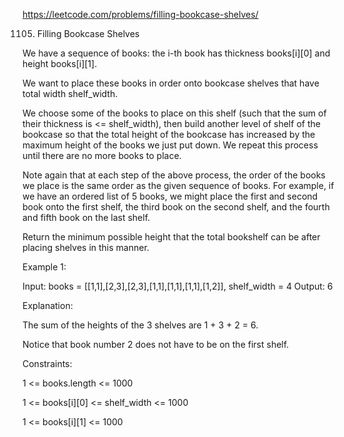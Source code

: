 https://leetcode.com/problems/filling-bookcase-shelves/

1105. Filling Bookcase Shelves

We have a sequence of books: the i-th book has thickness books[i][0] and height books[i][1].

We want to place these books in order onto bookcase shelves that have total width shelf_width.

We choose some of the books to place on this shelf (such that the sum of their thickness is <= shelf_width), then build another level of shelf of the bookcase so that the total height of the bookcase has increased by the maximum height of the books we just put down.  We repeat this process until there are no more books to place.

Note again that at each step of the above process, the order of the books we place is the same order as the given sequence of books.  For example, if we have an ordered list of 5 books, we might place the first and second book onto the first shelf, the third book on the second shelf, and the fourth and fifth book on the last shelf.

Return the minimum possible height that the total bookshelf can be after placing shelves in this manner.

 

Example 1:


Input: books = [[1,1],[2,3],[2,3],[1,1],[1,1],[1,1],[1,2]], shelf_width = 4
Output: 6

Explanation:

The sum of the heights of the 3 shelves are 1 + 3 + 2 = 6.

Notice that book number 2 does not have to be on the first shelf.
 

Constraints:

1 <= books.length <= 1000

1 <= books[i][0] <= shelf_width <= 1000

1 <= books[i][1] <= 1000
